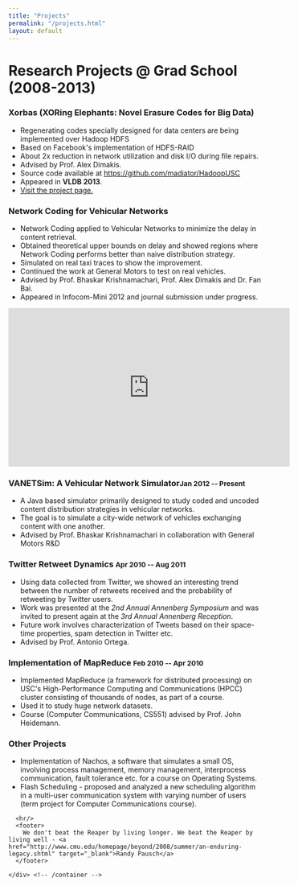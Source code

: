```yaml
---
title: "Projects"
permalink: "/projects.html"
layout: default
---
```


<div class="container">
      <div class="row">            
        <div class="span12">
          <h1 class="simpleheading simpleheadingcolored">Research Projects @ Grad School (2008-2013)</h1>
          <div class="pubgroup">
            <h3 class="simpleheading simpleheadingcolored">Xorbas (XORing Elephants: Novel Erasure Codes for Big Data)</h3>
            <ul>
              <li>Regenerating codes specially designed for data centers are being implemented over Hadoop HDFS</li>
              <li>Based on Facebook's implementation of HDFS-RAID</li>              
              <li>About 2x reduction in network utilization and disk I/O during file repairs.</li>              
              <li>Advised by Prof. Alex Dimakis.</li>
              <li>Source code available at <a href="https://github.com/madiator/HadoopUSC">https://github.com/madiator/HadoopUSC</a></li>
              <li>Appeared in <b>VLDB 2013</b>. </li>
              <li> <a href="http://smahesh.com/HadoopUSC">Visit the project page.</a> </li>
            </ul>            
          </div>
          <div class="pubgroup">
            <h3 class="simpleheading simpleheadingcolored">Network Coding for Vehicular Networks</h3>
            <ul>
              <li> Network Coding applied to Vehicular Networks to minimize the delay in content retrieval.</li>
              <li>Obtained theoretical upper bounds on delay and showed regions where Network Coding performs better than naive distribution strategy.
              </li>              
              <li>Simulated on real taxi traces to show the improvement.</li>
              <li>Continued the work at General Motors to test on real vehicles. </li>
              <li>Advised by Prof. Bhaskar Krishnamachari, Prof. Alex Dimakis and Dr. Fan Bai. </li>              
              <li>Appeared in Infocom-Mini 2012 and journal submission under progress. </li>
            </ul>
            <iframe width="560" height="315" src="http://www.youtube.com/embed/gZQv8DFR6vo" frameborder="0" allowfullscreen></iframe>
          </div>
          <div class="pubgroup">
            <h3 class="simpleheading simpleheadingcolored">VANETSim: A Vehicular Network Simulator<small>Jan 2012 -- Present</small></h3>
            <ul>
              <li>A Java based simulator primarily designed to study coded and uncoded content distribution strategies in vehicular networks.</li>
              <li>The goal is to simulate a city-wide network of vehicles exchanging content with one another. </li>
              <li>Advised by Prof. Bhaskar Krishnamachari in collaboration with General Motors R&D</li>
            </ul>
          </div>  
          <div class="pubgroup">
            <h3 class="simpleheading simpleheadingcolored">Twitter Retweet Dynamics <small>Apr 2010 -- Aug 2011</small></h3>
            <ul> 
               <li>Using data collected from Twitter, we showed an interesting trend between the number of retweets received and the probability of retweeting by Twitter users.</li>
               <li>Work was presented at the <i>2nd Annual Annenberg Symposium</i> and was invited to present again at the <i>3rd Annual Annenberg Reception</i>.</li>
               <li>Future work involves characterization of Tweets based on their space-time properties, spam detection in Twitter etc. </li>
               <li>Advised by Prof. Antonio Ortega.</li>
            </ul>
          </div> 
          <div class="pubgroup">
            <h3 class="simpleheading simpleheadingcolored">Implementation of MapReduce <small>Feb 2010 -- Apr 2010</small></h3>
              <ul>
              <li> Implemented MapReduce (a framework for distributed processing) on USC's High-Performance Computing and Communications (HPCC) cluster consisting of thousands of nodes, as part of a course. </li>
              <li> Used it to study huge network datasets. </li>
              <li> Course (Computer Communications, CS551) advised by Prof. John Heidemann. </li>
              </ul>
          </div> 
         <div class="pubgroup">
            <h3 class="simpleheading simpleheadingcolored">Other Projects</h3>
            <ul>
              <li>Implementation of Nachos, a software that simulates a small OS, involving process management, memory management, interprocess communication, fault tolerance etc. for a course on Operating Systems.</li>
              <li>Flash Scheduling - proposed and analyzed a new scheduling algorithm in a multi-user communication system with varying number of users (term project for Computer Communications course).</li>
            </ul>
          </div >
        </div>
      </div>

      
      
      <hr/>
      <footer>
        We don't beat the Reaper by living longer. We beat the Reaper by living well - <a href="http://www.cmu.edu/homepage/beyond/2008/summer/an-enduring-legacy.shtml" target="_blank">Randy Pausch</a>
      </footer>

    </div> <!-- /container -->